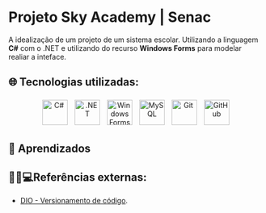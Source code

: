 
# Projeto Sky Academy | Senac

A idealização de um projeto de um sistema escolar. Utilizando a linguagem **C#** com o .NET e utilizando do recurso **Windows Forms** para modelar realiar a inteface.

## 🌐 Tecnologias utilizadas:


<p align="center">
  <img src="https://upload.wikimedia.org/wikipedia/commons/thumb/b/bd/Logo_C_sharp.svg/1820px-Logo_C_sharp.svg.png" alt="C#" width="50" style="margin: 5px;" />
  <img src="https://upload.wikimedia.org/wikipedia/commons/5/5f/.NET_Logo.svg" alt=".NET" width="50" style="margin: 5px;" />
  <img src="https://upload.wikimedia.org/wikipedia/commons/7/7b/Windows_Forms_Logo.png" alt="Windows Forms" width="50" style="margin: 5px;" />
  <img src="https://upload.wikimedia.org/wikipedia/commons/0/0a/MySQL_textlogo.svg" alt="MySQL" width="50" style="margin: 5px;" />
  <img src="https://upload.wikimedia.org/wikipedia/commons/e/e0/Git-logo.svg" alt="Git" width="50" style="margin: 5px;" />
  <img src="https://github.githubassets.com/images/modules/logos_page/GitHub-Mark.png" alt="GitHub" width="50" style="margin: 5px;" />
</p>

## 🔎  Aprendizados


## 🔗🔭💻Referências externas:
 
- [DIO - Versionamento de código]().
